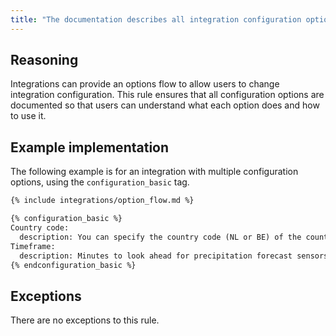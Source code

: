 ```yaml
---
title: "The documentation describes all integration configuration options"
---
```


## Reasoning

Integrations can provide an options flow to allow users to change integration configuration.
This rule ensures that all configuration options are documented so that users can understand what each option does and how to use it.

## Example implementation

The following example is for an integration with multiple configuration options, using the `configuration_basic` tag.

```markdown showLineNumbers
{% include integrations/option_flow.md %}

{% configuration_basic %}
Country code:
  description: You can specify the country code (NL or BE) of the country to display on the camera.
Timeframe:
  description: Minutes to look ahead for precipitation forecast sensors (minimum 5, maximum 120).
{% endconfiguration_basic %}

```

## Exceptions

There are no exceptions to this rule.
